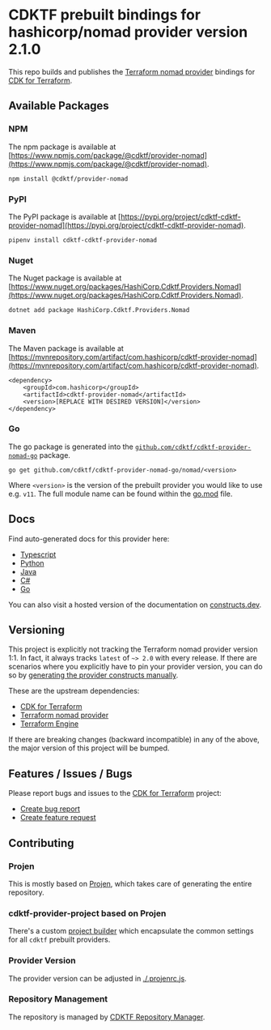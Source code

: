 
# CDKTF prebuilt bindings for hashicorp/nomad provider version 2.1.0

This repo builds and publishes the [Terraform nomad provider](https://registry.terraform.io/providers/hashicorp/nomad/2.1.0/docs) bindings for [CDK for Terraform](https://cdk.tf).

## Available Packages

### NPM

The npm package is available at [https://www.npmjs.com/package/@cdktf/provider-nomad](https://www.npmjs.com/package/@cdktf/provider-nomad).

`npm install @cdktf/provider-nomad`

### PyPI

The PyPI package is available at [https://pypi.org/project/cdktf-cdktf-provider-nomad](https://pypi.org/project/cdktf-cdktf-provider-nomad).

`pipenv install cdktf-cdktf-provider-nomad`

### Nuget

The Nuget package is available at [https://www.nuget.org/packages/HashiCorp.Cdktf.Providers.Nomad](https://www.nuget.org/packages/HashiCorp.Cdktf.Providers.Nomad).

`dotnet add package HashiCorp.Cdktf.Providers.Nomad`

### Maven

The Maven package is available at [https://mvnrepository.com/artifact/com.hashicorp/cdktf-provider-nomad](https://mvnrepository.com/artifact/com.hashicorp/cdktf-provider-nomad).

```
<dependency>
    <groupId>com.hashicorp</groupId>
    <artifactId>cdktf-provider-nomad</artifactId>
    <version>[REPLACE WITH DESIRED VERSION]</version>
</dependency>
```

### Go

The go package is generated into the [`github.com/cdktf/cdktf-provider-nomad-go`](https://github.com/cdktf/cdktf-provider-nomad-go) package.

`go get github.com/cdktf/cdktf-provider-nomad-go/nomad/<version>`

Where `<version>` is the version of the prebuilt provider you would like to use e.g. `v11`. The full module name can be found
within the [go.mod](https://github.com/cdktf/cdktf-provider-nomad-go/blob/main/nomad/go.mod#L1) file.

## Docs

Find auto-generated docs for this provider here: 

- [Typescript](./docs/API.typescript.md)
- [Python](./docs/API.python.md)
- [Java](./docs/API.java.md)
- [C#](./docs/API.csharp.md)
- [Go](./docs/API.go.md)

You can also visit a hosted version of the documentation on [constructs.dev](https://constructs.dev/packages/@cdktf/provider-nomad).

## Versioning

This project is explicitly not tracking the Terraform nomad provider version 1:1. In fact, it always tracks `latest` of `~> 2.0` with every release. If there are scenarios where you explicitly have to pin your provider version, you can do so by [generating the provider constructs manually](https://cdk.tf/imports).

These are the upstream dependencies:

- [CDK for Terraform](https://cdk.tf)
- [Terraform nomad provider](https://registry.terraform.io/providers/hashicorp/nomad/2.1.0)
- [Terraform Engine](https://terraform.io)

If there are breaking changes (backward incompatible) in any of the above, the major version of this project will be bumped.

## Features / Issues / Bugs

Please report bugs and issues to the [CDK for Terraform](https://cdk.tf) project:

- [Create bug report](https://cdk.tf/bug)
- [Create feature request](https://cdk.tf/feature)

## Contributing

### Projen

This is mostly based on [Projen](https://github.com/projen/projen), which takes care of generating the entire repository.

### cdktf-provider-project based on Projen

There's a custom [project builder](https://github.com/cdktf/cdktf-provider-project) which encapsulate the common settings for all `cdktf` prebuilt providers.

### Provider Version

The provider version can be adjusted in [./.projenrc.js](./.projenrc.js).

### Repository Management

The repository is managed by [CDKTF Repository Manager](https://github.com/cdktf/cdktf-repository-manager/).
